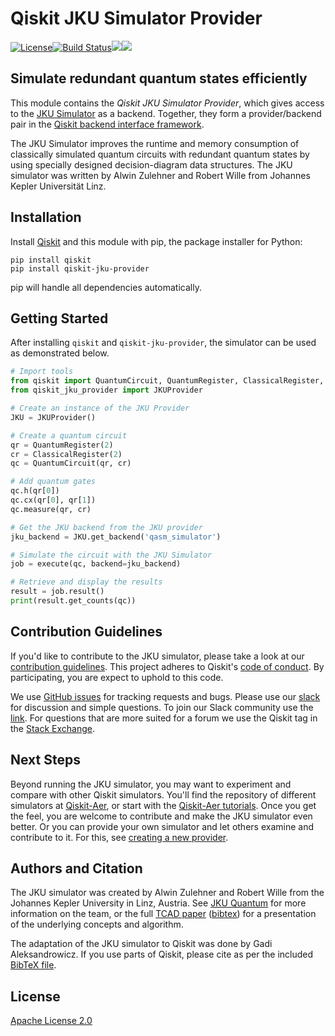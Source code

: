 # Qiskit JKU Simulator Provider

[![License](https://img.shields.io/github/license/Qiskit/qiskit-jku-provider.svg?style=popout-square)](https://opensource.org/licenses/Apache-2.0)[![Build Status](https://img.shields.io/travis/com/Qiskit/qiskit-jku-provider/master.svg?style=popout-square)](https://travis-ci.com/Qiskit/qiskit-jku-provider)[![](https://img.shields.io/github/release/Qiskit/qiskit-jku-provider.svg?style=popout-square)](https://github.com/Qiskit/qiskit-jku-provider/releases)[![](https://img.shields.io/pypi/dm/qiskit-jku-provider.svg?style=popout-square)](https://pypi.org/project/qiskit-jku-provider/)

## Simulate redundant quantum states efficiently

This module contains the *Qiskit JKU Simulator Provider*, which gives access to the [JKU Simulator](http://iic.jku.at/eda/research/quantum_simulation/) as a backend. Together, they form a provider/backend pair in the [Qiskit backend interface framework](https://qiskit.org/documentation/advanced_use_of_ibm_q_devices.html).

The JKU Simulator improves the runtime and memory consumption of classically simulated quantum circuits with redundant quantum states by using specially designed decision-diagram data structures. The JKU simulator was written by Alwin Zulehner and Robert Wille from Johannes Kepler Universität Linz.

## Installation

Install [Qiskit](https://qiskit.org/) and this module with pip, the package installer for Python:

```
pip install qiskit
pip install qiskit-jku-provider
```

pip will handle all dependencies automatically.

## Getting Started

After installing `qiskit` and `qiskit-jku-provider`, the simulator can be used as demonstrated below.

```python
# Import tools
from qiskit import QuantumCircuit, QuantumRegister, ClassicalRegister, execute
from qiskit_jku_provider import JKUProvider

# Create an instance of the JKU Provider
JKU = JKUProvider()

# Create a quantum circuit
qr = QuantumRegister(2)
cr = ClassicalRegister(2)
qc = QuantumCircuit(qr, cr)

# Add quantum gates
qc.h(qr[0])
qc.cx(qr[0], qr[1])
qc.measure(qr, cr)

# Get the JKU backend from the JKU provider
jku_backend = JKU.get_backend('qasm_simulator')

# Simulate the circuit with the JKU Simulator
job = execute(qc, backend=jku_backend)

# Retrieve and display the results
result = job.result()
print(result.get_counts(qc))
```
## Contribution Guidelines

If you'd like to contribute to the JKU simulator, please take a look at our
[contribution guidelines](.github/CONTRIBUTING.md). This project adheres to Qiskit's [code of conduct](.github/CODE_OF_CONDUCT.md). By participating, you are expect to uphold to this code.

We use [GitHub issues](https://github.com/Qiskit/qiskit-jku-provider/issues) for tracking requests and bugs. Please use our [slack](https://qiskit.slack.com) for discussion and simple questions. To join our Slack community use the [link](https://join.slack.com/t/qiskit/shared_invite/enQtNDc2NjUzMjE4Mzc0LTMwZmE0YTM4ZThiNGJmODkzN2Y2NTNlMDIwYWNjYzA2ZmM1YTRlZGQ3OGM0NjcwMjZkZGE0MTA4MGQ1ZTVmYzk). For questions that are more suited for a forum we use the Qiskit tag in the [Stack Exchange](https://quantumcomputing.stackexchange.com/questions/tagged/qiskit).

## Next Steps

Beyond running the JKU simulator, you may want to experiment and compare with other Qiskit simulators. You'll find the repository of different simulators at [Qiskit-Aer](https://github.com/Qiskit/qiskit-aer), or start with the
[Qiskit-Aer tutorials](https://github.com/Qiskit/qiskit-tutorials/tree/master/qiskit/aer). Once you get the feel, you are welcome to contribute and make the JKU simulator even better. Or you can provide your own simulator and let others examine and contribute to it. For this, see [creating a new provider](https://github.com/Qiskit/qiskit-tutorials/blob/master/qiskit/terra/creating_a_provider.ipynb).

## Authors and Citation

The JKU simulator was created by Alwin Zulehner and Robert Wille from the Johannes Kepler University in Linz, Austria. See [JKU Quantum](http://iic.jku.at/eda/research/quantum/) for more information on the team, or the full [TCAD paper](http://iic.jku.at/files/eda/2018_tcad_advanced_simulation_quantum_computations.pdf) ([bibtex](./jku_tcad.bib)) for a presentation of the underlying concepts and algorithm. 

The adaptation of the JKU simulator to Qiskit was done by Gadi Aleksandrowicz. If you use parts of Qiskit, please cite as per the included [BibTeX file](https://github.com/Qiskit/qiskit/blob/master/Qiskit.bib).

## License

[Apache License 2.0](LICENSE.txt)
